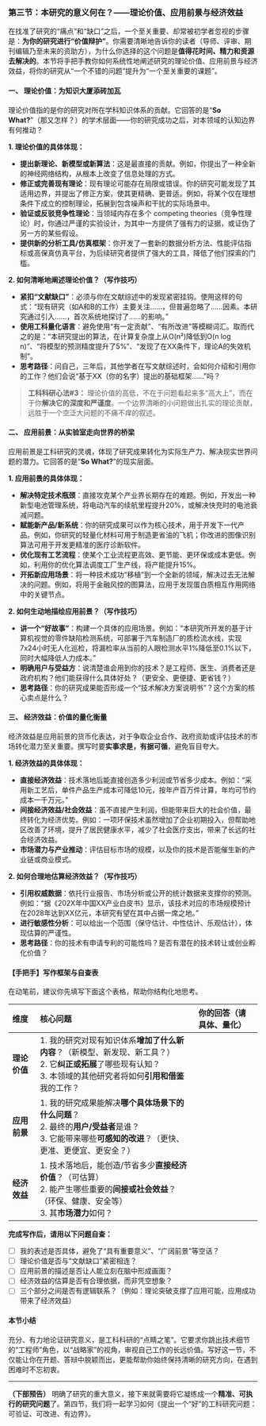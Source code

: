 ### **第三节：本研究的意义何在？——理论价值、应用前景与经济效益**

在找准了研究的“痛点”和“缺口”之后，一个至关重要、却常被初学者忽视的步骤是：**为你的研究进行“价值辩护”**。你需要清晰地告诉你的读者（导师、评审、期刊编辑乃至未来的资助方），为什么你选择的这个问题是**值得花时间、精力和资源去解决的**。本节将手把手教你如何系统性地阐述研究的理论价值、应用前景与经济效益，将你的研究从“一个不错的问题”提升为“一个至关重要的课题”。

#### **一、 理论价值：为知识大厦添砖加瓦**

理论价值指的是你的研究对所在学科知识体系的贡献。它回答的是“**So What?**”（那又怎样？）的学术层面——你的研究成功之后，对本领域的认知边界有何推动？

**1. 理论价值的具体体现：**

*   **提出新理论、新模型或新算法**：这是最直接的贡献。例如，你提出了一种全新的神经网络结构，从根本上改变了信息处理的方式。
*   **修正或完善现有理论**：现有理论可能存在局限或错误。你的研究可能发现了其适用边界，并提出了修正方案，使其更精确、更普适。例如，将某个仅在理想条件下成立的控制理论，拓展到包含噪声和干扰的实际场景中。
*   **验证或反驳竞争性理论**：当领域内存在多个 competing theories（竞争性理论）时，你通过严谨的实验设计，为其中一方提供了强有力的证据，或证伪了另一方的某些假设。
*   **提供新的分析工具/仿真框架**：你开发了一套新的数据分析方法、性能评估指标或高保真仿真平台，为后续研究者提供了强大的工具，降低了他们探索的门槛。

**2. 如何清晰地阐述理论价值？（写作技巧）**

*   **紧扣“文献缺口”**：必须与你在文献综述中的发现紧密挂钩。使用这样的句式：“现有研究（如A和B的工作）主要关注……，但普遍忽略了……因素。本研究通过引入……，首次系统地探讨了……的影响。”
*   **使用工科量化语言**：避免使用“有一定贡献”、“有所改进”等模糊词汇。取而代之的是：“本研究提出的算法，在计算复杂度上从O(n²)降低到O(n log n)”、“将模型的预测精度提升了5%”、“发现了在XX条件下，理论A的失效机制”。
*   **思考路径**：问自己，三年后，其他学者在写文献综述时，会如何介绍和引用你的工作？他们会说“基于XX（你的名字）提出的基础框架……”吗？

> **工科科研心法#3：** 理论价值的高低，不在于问题看起来多“高大上”，而在于你**解决它的深度和严谨度**。一个边界清晰的小问题做出扎实的理论贡献，远胜于一个空泛大问题的不痛不痒的叙述。

#### **二、 应用前景：从实验室走向世界的桥梁**

应用前景是工科研究的灵魂，体现了研究成果转化为实际生产力、解决现实世界问题的潜力。它回答的是“**So What?**”的现实层面。

**1. 应用前景的具体体现：**

*   **解决特定技术瓶颈**：直接攻克某个产业界长期存在的难题。例如，开发出一种新型电池管理系统，将电动汽车的续航里程提升20%，或解决快充时的电池衰减问题。
*   **赋能新产品/新系统**：你的研究成果可以作为核心技术，用于开发下一代产品。例如，你研究的轻量化材料可用于制造更省油的飞机；你改进的图像识别算法可用于开发更精准的医疗诊断软件。
*   **优化现有工艺流程**：使某个工业流程更高效、更节能、更环保或成本更低。例如，利用你的优化算法调度工厂生产线，将产能提升15%。
*   **开拓新应用场景**：将一种技术成功“移植”到一个全新的领域，解决过去无法解决的问题。例如，将用于金融风控的图算法，应用于发现蛋白质相互作用网络中的关键节点。

**2. 如何生动地描绘应用前景？（写作技巧）**

*   **讲一个“好故事”**：构建一个具体的应用场景。例如：“本研究所开发的基于计算机视觉的零件缺陷检测系统，可部署于汽车制造厂的质检流水线，实现7x24小时无人化巡检，将漏检率从当前的人眼检测水平1%降低至0.1%以下，同时大幅降低人力成本。”
*   **明确用户与受益方**：说清楚谁会用到你的技术？是工程师、医生、消费者还是政府机构？他们能获得什么具体好处？（更安全、更便捷、更省钱？）
*   **思考路径**：你的研究成果能否形成一个“技术解决方案说明书”？这个方案的核心卖点是什么？

#### **三、 经济效益：价值的量化衡量**

经济效益是应用前景的货币化表达，对于争取企业合作、政府资助或评估技术的市场转化潜力至关重要。撰写时要**实事求是，有据可循**，避免盲目夸大。

**1. 经济效益的具体体现：**

*   **直接经济效益**：技术落地后能直接创造多少利润或节省多少成本。例如：“采用新工艺后，单件产品生产成本可降低10元，按年产百万件计算，年均可节约成本一千万元。”
*   **间接经济效益/社会效益**：虽不直接产生利润，但能带来巨大的社会价值，最终转化为经济优势。例如：一项环保技术虽然增加了企业初期投入，但帮助地区改善了环境，提升了居民健康水平，减少了社会医疗支出，带来了长远的社会经济效益。
*   **市场潜力与产业推动**：评估目标市场的规模，以及你的技术是否能催生新的产业链或商业模式。

**2. 如何合理地估算经济效益？（写作技巧）**

*   **引用权威数据**：依托行业报告、市场分析或公开的统计数据来支撑你的预测。例如：“据《202X年中国XX产业白皮书》显示，该技术对应的市场规模预计在2028年达到XX亿元，本研究有望在其中占据一席之地。”
*   **进行敏感性分析**：可以给出一个范围（保守估计、中性估计、乐观估计），体现估算的严谨性。
*   **思考路径**：你的技术有申请专利的可能性吗？是否有潜在的技术转让或创业孵化价值？

#### **【手把手】写作框架与自查表**

在动笔前，建议你先填写下面这个表格，帮助你结构化地思考。

| 维度 | 核心问题 | 你的回答（请具体、量化） |
| :--- | :--- | :--- |
| **理论价值** | 1. 我的研究对现有知识体系**增加了什么新内容**？（新模型、新发现、新工具？） <br> 2. 它**纠正或拓展**了哪些现有认知？ <br> 3. 本领域的其他研究者将如何**引用和借鉴**我的工作？ | |
| **应用前景** | 1. 我的研究成果能解决**哪个具体场景下的什么问题**？ <br> 2. 最终的**用户/受益者**是谁？ <br> 3. 它能带来哪些**可感知的改进**？（更快、更准、更便宜、更安全？） | |
| **经济效益** | 1. 技术落地后，能创造/节省多少**直接经济价值**？（可估算） <br> 2. 能产生哪些重要的**间接或社会效益**？（环保、健康、安全等） <br> 3. 其**市场潜力**如何？ | |

**完成写作后，请用以下问题自查：**

*   [ ] 我的表述是否具体，避免了“具有重要意义”、“广阔前景”等空话？
*   [ ] 理论价值是否与“文献缺口”紧密相连？
*   [ ] 应用前景的描述是否让人能立刻在脑中形成画面？
*   [ ] 经济效益的估算是否有合理依据，而非凭空想象？
*   [ ] 三个部分之间是否有逻辑联系？（例如：理论突破支撑了应用可能，应用成功带来了经济效益）

#### **本节小结**

充分、有力地论证研究意义，是工科科研的“点睛之笔”。它要求你跳出技术细节的“工程师”角色，以“战略家”的视角，审视自己工作的长远价值。写好这一节，不仅能让你在开题、答辩中脱颖而出，更能帮助你始终保持清晰的研究方向，在遇到困难时不忘初衷。

---
**（下部预告）**
明确了研究的重大意义，接下来就需要将它凝练成一个**精准、可执行的研究问题**了。第四节，我们将一起学习如何《提出一个“好”的工科研究问题：可验证、可改进、有边界》。